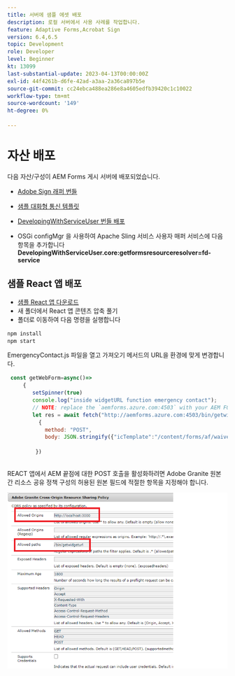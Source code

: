 ```yaml
---
title: 서버에 샘플 에셋 배포
description: 로컬 서버에서 사용 사례를 작업합니다.
feature: Adaptive Forms,Acrobat Sign
version: 6.4,6.5
topic: Development
role: Developer
level: Beginner
kt: 13099
last-substantial-update: 2023-04-13T00:00:00Z
exl-id: 44f4261b-d6fe-42ad-a3aa-2a36ca897b5e
source-git-commit: cc24ebca488ea286e8a4605edfb39420c1c10022
workflow-type: tm+mt
source-wordcount: '149'
ht-degree: 0%

---
```


# 자산 배포

다음 자산/구성이 AEM Forms 게시 서버에 배포되었습니다.

* [Adobe Sign 래퍼 번들](assets/AcrobatSign.core-1.0.0-SNAPSHOT.jar)

* [샘플 대화형 통신 템플릿](assets/waiver-interactive-communication.zip)
* [DevelopingWithServiceUser 번들 배포](https://experienceleague.adobe.com/docs/experience-manager-learn/assets/developingwithserviceuser.zip)
* OSGi configMgr 을 사용하여 Apache Sling 서비스 사용자 매퍼 서비스에 다음 항목을 추가합니다
  **DevelopingWithServiceUser.core:getformsresourceresolver=fd-service**

## 샘플 React 앱 배포

* [샘플 React 앱 다운로드](assets/mult-step-form1.zip)
* 새 폴더에서 React 앱 콘텐츠 압축 풀기
* 폴더로 이동하여 다음 명령을 실행합니다

```java
npm install
npm start
```

EmergencyContact.js 파일을 열고 가져오기 메서드의 URL을 환경에 맞게 변경합니다.


```javascript
 const getWebForm=async()=>
     {
        setSpinner(true)
        console.log("inside widgetURL function emergency contact");
        // NOTE: replace the `aemforms.azure.com:4503` with your AEM FORM server
        let res = await fetch("http://aemforms.azure.com:4503/bin/getwidgeturl",
          {
            method: "POST",
            body: JSON.stringify({"icTemplate":"/content/forms/af/waiver/waiver/channels/print","waiver":formData})
                     
         })
 
```

REACT 앱에서 AEM 끝점에 대한 POST 호출을 활성화하려면 Adobe Granite 원본 간 리소스 공유 정책 구성의 허용된 원본 필드에 적절한 항목을 지정해야 합니다.

![cors-set](assets/cors-settings.png)
